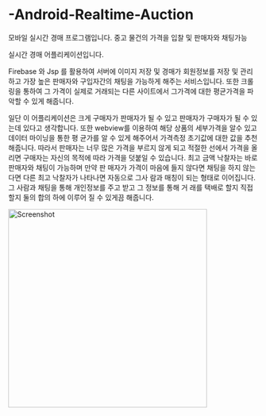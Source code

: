 # -Android-Realtime-Auction
모바일 실시간 경매 프로그램입니다. 중고 물건의 가격을 입찰 및 판매자와 채팅가능

실시간 경매 어플리케이션입니다.


Firebase 와 Jsp 를 활용하여 서버에 이미지 저장 및 경매가 회원정보를 저장 및 관리하고
가장 높은 판매자와 구입자간의 채팅을 가능하게 해주는 서비스입니다. 또한 크롤링을 통하여 그 가격이 실제로 거래되는
다른 사이트에서 그가격에 대한 평균가격을 파악할 수 있게 해줍니다.


일단 이 어플리케이션은 크게 구매자가 판매자가 될 수 있고 판매자가 구매자가 될 수 있는데 있다고
생각합니다. 또한 webview를 이용하여 해당 상품의 세부가격을 알수 있고 데이터 마이닝을 통한 평
균가를 알 수 있게 해주어서 가격측정 초기값에 대한 값을 추천 해줍니다.
따라서 판매자는 너무 많은 가격을 부르지 않게 되고 적절한 선에서 가격을 올리면 구매자는 자신의
목적에 따라 가격을 덧붙일 수 있습니다. 최고 금액 낙찰자는 바로 판매자와 채팅이 가능하며 만약 판
매자가 가격이 마음에 들지 않다면 채팅을 하지 않는다면 다른 최고 낙찰자가 나타나면 자동으로 그사
람과 매칭이 되는 형태로 이어집니다. 그 사람과 채팅을 통해 개인정보를 주고 받고 그 정보를 통해 거
래를 택배로 할지 직접 할지 둘의 합의 하에 이루어 질 수 있게끔 해줍니다.

<img src="C:\Users\sj\Desktop\image1.png" height="400" alt="Screenshot"/>
